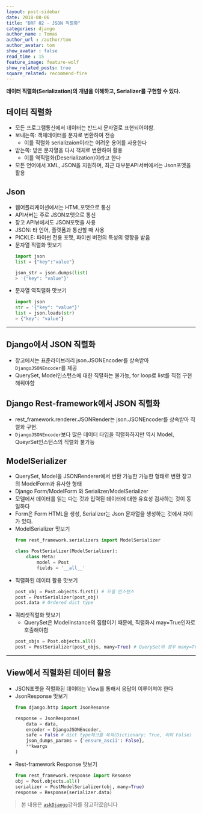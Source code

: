 ```yaml
---
layout: post-sidebar
date: 2018-08-06
title: "DRF 02 - JSON 직렬화"
categories: django
author_name : Tomas
author_url : /author/tom
author_avatar: tom
show_avatar : false
read_time : 15
feature_image: feature-wolf
show_related_posts: true
square_related: recommend-fire
---
```

**데이터 직렬화(Serialization)의 개념을 이해하고, Serializer를 구현할 수 있다.**

## 데이터 직렬화
* 모든 프로그램통신에서 데이터는 반드시 문자열로 표현되어야함.
* 보내는쪽: 객체데이터를 문자로 변환하여 전송
    * 이를 직렬화 serializaion이라는 어려운 용어를 사용한다
* 받는쪽: 받은 문자열을 다시 객체로 변환하여 활용
    * 이를 역직렬화(Deserialization)이라고 한다
* 모든 언어에서 XML, JSON을 지원하며, 최근 대부분API서버에서는 Json포멧을 활용

## Json
* 웹어플리케이션에서는 HTML포맷으로 통신
* API서버는 주로 JSON포맷으로 통신
* 장고 API뷰에서도 JSON포맷을 사용
* JSON: 타 언어, 플랫폼과 통신할 때 사용
* PICKLE: 파이썬 전용 포맷, 파이썬 버전의 특성의 영향을 받음
* 문자열 직렬화 맛보기
    ```python
    import json
    list = {"key":"value"}

    json_str = json.dumps(list)
    > '{"key": "value"}'
    ```
* 문자열 역직렬화 맛보기
    ```python
    import json
    str = '{"key": "value"}'
    list = json.loads(str)
    > {"key": "value"}
    ```
---

## Django에서 JSON 직렬화
* 장고에서는 표준라이브러리 json.JSONEncoder를 상속받아 `DjangoJSONEncoder`를 제공
* QuerySet, Model인스턴스에 대한 직렬화는 불가능, for loop로 list를 직접 구현해줘야함

## Django Rest-framework에서 JSON 직렬화
* rest_framework.renderer.JSONRender는 json.JSONEncoder를 상속받아 직렬화 구현. 
* `DjangoJSONEncoder`보다 많은 데이터 타입을 직렬화하지만 역시 Model, QueyrSet인스턴스의 직렬화 불가능

## ModelSerializer
* QuerySet, Model을 JSONRenderer에서 변환 가능한 가능한 형태로 변환 장고의 ModelForm과 유사한 형태
* Django Form/ModelForm 와 Serializer/ModelSerializer
* 모델에서 데이터를 읽는 다는 것과 입력된 데이터에 대한 유효성 검사하는 것이 동일하다
* Form은 Form HTML을 생성, Serializer는 Json 문자열을 생성하는 것에서 차이가 있다.
* ModelSerializer 맛보기
    ```python
    from rest_framework.serializers import ModelSerializer

    class PostSerializer(ModelSerializer):
        class Meta:
            model = Post
            fields = '__all__'
    ```
* 직렬화된 데이터 활용 맛보기
    ```python
    post_obj = Post.objects.first() # 모델 인스턴스
    post = PostSerializer(post_obj)
    post.data # Ordered dict type
    ```
* 쿼리셋직렬화 맛보기
    * QuerySet은 ModelInstance의 집합이기 때문에, 직렬화시 may=True인자로 호출해야함
    ```python
    post_objs = Post.objects.all()
    post = PostSerializer(post_objs, many=True) # QuerySet의 경우 many=True
    ```
---
## View에서 직렬화된 데이터 활용
* JSON포멧을 직렬화된 데이터는 View를 통해서 응답이 이루어져야 한다
* JsonResponse 맛보기
    ```python
    from django.http import JsonResonse

    response = JsonResponse(
        data = data,
        encoder = DjangoJSONEncoder,
        safe = False # dict type체크를 목적(Dictionary: True, 이외 False)
        json_dumps_params = {'ensure_ascii': False},
        **kwargs
    )
    ```
* Rest-framework Response 맛보기
    ```python
    from rest_framework.response import Resonse
    obj = Post.objects.all()
    serializer = PostModelSerializer(obj, many=True)
    response = Response(serializer.data)
    ```

> 본 내용은 [`askDjango`](https://www.askcompany.kr/)강좌를 참고하였습니다
